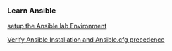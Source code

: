 <h3>Learn Ansible</h3> 

[setup the Ansible lab Environment](https://github.com/vijayendrar/devsecops/tree/main/Ansible/LABSetup.md)

[Verify Ansible Installation and Ansible.cfg precedence](https://github.com/vijayendrar/devsecops/tree/main/Ansible/Install.md)

  